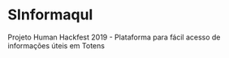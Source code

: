 # SInformaquI
Projeto Human Hackfest 2019 - Plataforma para fácil acesso de informações úteis em Totens
